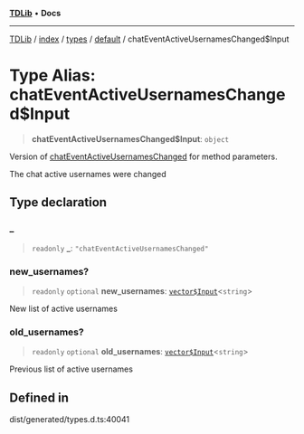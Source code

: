 [**TDLib**](../../../../../../README.md) • **Docs**

***

[TDLib](../../../../../../modules.md) / [index](../../../../../README.md) / [types](../../../README.md) / [default](../README.md) / chatEventActiveUsernamesChanged$Input

# Type Alias: chatEventActiveUsernamesChanged$Input

> **chatEventActiveUsernamesChanged$Input**: `object`

Version of [chatEventActiveUsernamesChanged](chatEventActiveUsernamesChanged.md) for method parameters.

The chat active usernames were changed

## Type declaration

### \_

> `readonly` **\_**: `"chatEventActiveUsernamesChanged"`

### new\_usernames?

> `readonly` `optional` **new\_usernames**: [`vector$Input`](vector$Input.md)\<`string`\>

New list of active usernames

### old\_usernames?

> `readonly` `optional` **old\_usernames**: [`vector$Input`](vector$Input.md)\<`string`\>

Previous list of active usernames

## Defined in

dist/generated/types.d.ts:40041
